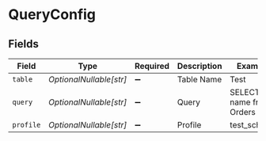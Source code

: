 # QueryConfig


## Fields

| Field                       | Type                        | Required                    | Description                 | Example                     |
| --------------------------- | --------------------------- | --------------------------- | --------------------------- | --------------------------- |
| `table`                     | *OptionalNullable[str]*     | :heavy_minus_sign:          | Table Name                  | Test                        |
| `query`                     | *OptionalNullable[str]*     | :heavy_minus_sign:          | Query                       | SELECT id, name from Orders |
| `profile`                   | *OptionalNullable[str]*     | :heavy_minus_sign:          | Profile                     | test_schema                 |